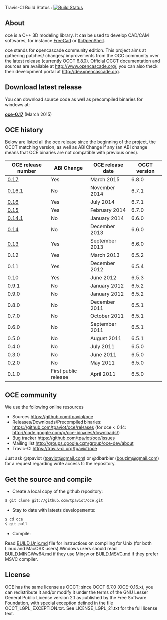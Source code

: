 Travis-CI Build Status :
[![Build Status](https://travis-ci.org/tpaviot/oce.png?branch=master)](https://travis-ci.org/tpaviot/oce)

## About

oce is a C++ 3D modeling library. It can be used to develop CAD/CAM softwares, for instance [FreeCad](http://www.freecadweb.org/) or [IfcOpenShell](http://www.ifcopenshell.org/).

oce stands for **o**pencascade **c**ommunity **e**dition. This project aims at gathering patches/ changes/ improvements from the OCC community over the latest release (currently OCCT 6.8.0). Official OCCT documentation and sources are available at http://www.opencascade.org/, you can also theck their development portal at http://dev.opencascade.org. 

## Download latest release

You can download source code as well as precompiled binaries for windows at:

**[oce-0.17](https://github.com/tpaviot/oce/releases/tag/OCE-0.17)** (March 2015)

## OCE history

Below are listed all the oce release since the beginning of the project, the OCCT matching version, as well as ABI Change if any (an ABI change means that OCE binaries are not compatible with previous ones).

| OCE release number | ABI Change | OCE release date | OCCT version |
| ------------- | ------------- |  ------------- |------------- |
| [0.17](https://github.com/tpaviot/oce/releases/tag/OCE-0.17)  | Yes | March 2015 | 6.8.0 |
| [0.16.1](https://github.com/tpaviot/oce/releases/tag/OCE-0.16.1) | No | November 2014 | 6.7.1 |
| [0.16](https://github.com/tpaviot/oce/releases/tag/OCE-0.16) | Yes | July 2014 | 6.7.1 |
| [0.15](https://github.com/tpaviot/oce/releases/tag/OCE-0.15) | Yes | February 2014 | 6.7.0 |
| [0.14.1](https://github.com/tpaviot/oce/releases/tag/OCE-0.14.1) | No | January 2014 | 6.6.0 |
| [0.14](https://github.com/tpaviot/oce/releases/tag/OCE-0.14) | No | December 2013 | 6.6.0 |
| [0.13](https://github.com/tpaviot/oce/releases/tag/OCE-0.13) | Yes | September 2013 | 6.6.0 |
| 0.12 | Yes | March 2013 | 6.5.2 |
| 0.11 | Yes | December 2012 | 6.5.4 |
| 0.10 | Yes | June 2012 | 6.5.3 |
| 0.9.1 | No | January 2012 | 6.5.2 |
| 0.9.0 | No | January 2012 | 6.5.2 |
| 0.8.0 | No | December 2011 | 6.5.1 |
| 0.7.0 | No | October 2011 | 6.5.1 |
| 0.6.0 | No | September 2011 | 6.5.1 |
| 0.5.0 | No | August 2011 | 6.5.1 |
| 0.4.0 | No | July 2011 | 6.5.0 |
| 0.3.0 | No | June 2011 | 6.5.0 |
| 0.2.0 | No | May 2011 | 6.5.0 |
| 0.1.0 |  First public release | April 2011 | 6.5.0 |

## OCE community

We use the following online resources:
  * Sources
       https://github.com/tpaviot/oce
  * Releases/Downloads/Precompiled binaries:
       https://github.com/tpaviot/oce/releases
       (for oce < 0.14: http://code.google.com/p/oce-binaries/downloads/)
  * Bug tracker
       https://github.com/tpaviot/oce/issues
  * Mailing list
       http://groups.google.com/group/oce-dev/about
  * Travic-CI
       https://travis-ci.org/tpaviot/oce

Just ask @tpaviot (tpaviot@gmail.com) or @dbarbier (bouzim@gmail.com) for a
request regarding write access to the repository.

## Get the source and compile
 
  * Create a local copy of the github repository:
``` bash
$ git clone git://github.com/tpaviot/oce.git
```
  * Stay to date with latests developements:

``` bash
$ cd oce
$ git pull
```
  * Compile:

Read [BUILD.Unix.md](BUILD.Unix.md) file for instructions on compiling for Unix (for both Linux and MacOSX users).Windows users should read [BUILD.MINGWw64.md](BUILD.MINGWw64.md) if they use Mingw or [BUILD.MSVC.md](BUILD.MSVC.md) if they prefer MSVC compiler.

## License

OCE has the same license as OCCT; since OCCT 6.7.0 (OCE-0.16.x), you can redistribute it and/or modify it under the terms of the GNU Lesser General Public License version 2.1 as published by the Free Software Foundation, with special exception defined in the file OCCT_LGPL_EXCEPTION.txt. See LICENSE_LGPL_21.txt for the full license text.
